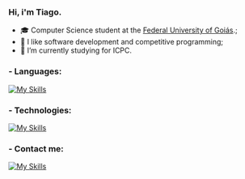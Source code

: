 ### Hi, i'm Tiago.

- 🎓 Computer Science student at the [Federal University of Goiás](https://ufg.br/).;
- 🎯 I like software development and competitive programming;
- 🌱 I’m currently studying for ICPC.

### - Languages:
[![My Skills](https://skillicons.dev/icons?i=c,cpp,ts,py)](https://skillicons.dev)

### - Technologies:
[![My Skills](https://skillicons.dev/icons?i=nextjs,nodejs,react,express)](https://skillicons.dev)

### - Contact me:
[![My Skills](https://skillicons.dev/icons?i=linkedin)](https://www.linkedin.com/in/tiagopio/)
